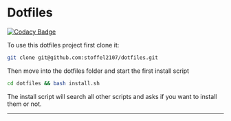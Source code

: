 # Dotfiles

[![Codacy Badge](https://api.codacy.com/project/badge/Grade/2b34cbe7c6a94d6591e1566728f71749)](https://app.codacy.com/app/stoffel2107/dotfiles?utm_source=github.com&utm_medium=referral&utm_content=stoffel2107/dotfiles&utm_campaign=Badge_Grade_Dashboard)

To use this dotfiles project first clone it:
```bash
git clone git@github.com:stoffel2107/dotfiles.git
```
Then move into the dotfiles folder and start the first install script
```bash
cd dotfiles && bash install.sh
```
The install script will search all other scripts and asks if you want to install them or not.
***
